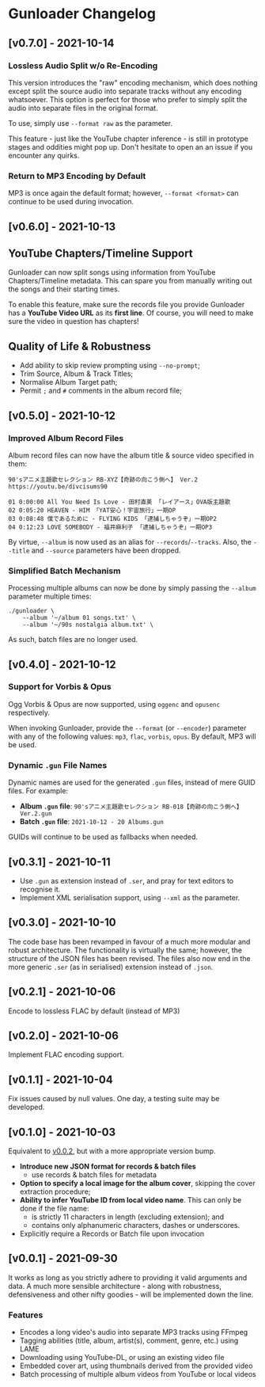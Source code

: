 # Gunloader Changelog

## [v0.7.0] - 2021-10-14

### Lossless Audio Split w/o Re-Encoding

This version introduces the "raw" encoding mechanism, which does nothing except split the source audio into separate tracks without any encoding whatsoever. This option is perfect for those who prefer to simply split the audio into separate files in the original format.

To use, simply use `--format raw` as the parameter.

This feature - just like the YouTube chapter inference - is still in prototype stages and oddities might pop up. Don't hesitate to open an an issue if you encounter any quirks.

### Return to MP3 Encoding by Default

MP3 is once again the default format; however, `--format <format>` can continue to be used during invocation.

## [v0.6.0] - 2021-10-13

## YouTube Chapters/Timeline Support

Gunloader can now split songs using information from YouTube Chapters/Timeline metadata. This can spare you from manually writing out the songs and their starting times.

To enable this feature, make sure the records file you provide Gunloader has a **YouTube Video URL** as its **first line**. Of course, you will need to make sure the video in question has chapters!

## Quality of Life & Robustness

- Add ability to skip review prompting using `--no-prompt`;
- Trim Source, Album & Track Titles;
- Normalise Album Target path;
- Permit `;` and `#` comments in the album record file;

## [v0.5.0] - 2021-10-12

### Improved Album Record Files

Album record files can now have the album title & source video specified in them:

```
90'sアニメ主題歌セレクション RB-XYZ【奇跡の向こう側へ】 Ver.2
https://youtu.be/divcisums90

01 0:00:00 All You Need Is Love - 田村直美 「レイアース」OVA版主題歌
02 0:05:20 HEAVEN - HIM 「YAT安心！宇宙旅行」一期OP
03 0:08:48 僕であるために - FLYING KIDS 「逮捕しちゃうぞ」一期OP2
04 0:12:23 LOVE SOMEBODY - 福井麻利子 「逮捕しちゃうぞ」一期OP3
```

By virtue, `--album` is now used as an alias for `--records`/`--tracks`. Also, the `--title` and `--source` parameters have been dropped.

### Simplified Batch Mechanism

Processing multiple albums can now be done by simply passing the `--album` parameter multiple times:

```
./gunloader \
    --album '~/album 01 songs.txt' \
    --album '~/90s nostalgia album.txt' \
```

As such, batch files are no longer used.

## [v0.4.0] - 2021-10-12

### Support for Vorbis & Opus

Ogg Vorbis & Opus are now supported, using `oggenc` and `opusenc` respectively.

When invoking Gunloader, provide the `--format` (or `--encoder`) parameter with any of the following values: `mp3`, `flac`, `vorbis`, `opus`. By default, MP3 will be used.

### Dynamic `.gun` File Names

Dynamic names are used for the generated `.gun` files, instead of mere GUID files. For example:

- **Album `.gun` file**: `90'sアニメ主題歌セレクション RB-018【奇跡の向こう側へ】 Ver.2.gun`
- **Batch `.gun` file**: `2021-10-12 - 20 Albums.gun`

GUIDs will continue to be used as fallbacks when needed.

## [v0.3.1] - 2021-10-11

- Use `.gun` as extension instead of `.ser`, and pray for text editors to recognise it.
- Implement XML serialisation support, using `--xml` as the parameter.

## [v0.3.0] - 2021-10-10

The code base has been revamped in favour of a much more modular and robust architecture. The functionality is virtually the same; however, the structure of the JSON files has been revised. The files also now end in the more generic `.ser` (as in serialised) extension instead of `.json`.

## [v0.2.1] - 2021-10-06

Encode to lossless FLAC by default (instead of MP3)

## [v0.2.0] - 2021-10-06

Implement FLAC encoding support.

## [v0.1.1] - 2021-10-04

Fix issues caused by null values. One day, a testing suite may be developed.

## [v0.1.0] - 2021-10-03

Equivalent to [v0.0.2](https://github.com/yumiris/YouTube.Album.Extract/releases/tag/v0.0.2), but with a more appropriate version bump.

- **Introduce new JSON format for records & batch files**
  - use records & batch files for metadata
- **Option to specify a local image for the album cover**, skipping the cover extraction procedure;
- **Ability to infer YouTube ID from local video name**. This can only be done if the file name:
  - is strictly 11 characters in length (excluding extension); and
  - contains only alphanumeric characters, dashes or underscores.
- Explicitly require a Records or Batch file upon invocation

## [v0.0.1] - 2021-09-30

It works as long as you strictly adhere to providing it valid arguments and data. A much more sensible architecture - along with robustness, defensiveness and other nifty goodies - will be implemented down the line.

### Features

- Encodes a long video's audio into separate MP3 tracks using FFmpeg
- Tagging abilities (title, album, artist(s), comment, genre, etc.) using LAME
- Downloading using YouTube-DL, or using an existing video file
- Embedded cover art, using thumbnails derived from the provided video
- Batch processing of multiple album videos from YouTube or local videos